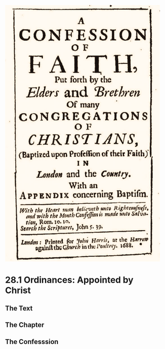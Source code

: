 <img class="intro-right" src="art-1689.png">

# 28.1 Ordinances: Appointed by Christ

## The Text

## The Chapter

## The Confesssion

